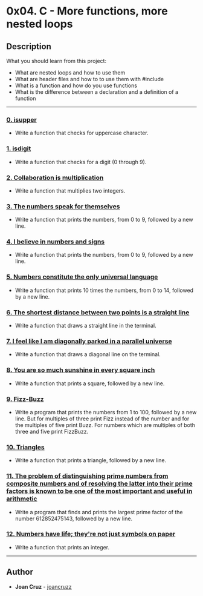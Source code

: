 # 0x04. C - More functions, more nested loops

## Description
What you should learn from this project:

* What are nested loops and how to use them
* What are header files and how to to use them with #include
* What is a function and how do you use functions
* What is the difference between a declaration and a definition of a function

---

### [0. isupper](./0-isupper.c)
* Write a function that checks for uppercase character.


### [1. isdigit](./1-isdigit.c)
* Write a function that checks for a digit (0 through 9).


### [2. Collaboration is multiplication](./2-mul.c)
* Write a function that multiplies two integers.

### [3. The numbers speak for themselves](./3-print_numbers.c)
* Write a function that prints the numbers, from 0 to 9, followed by a new line.


### [4. I believe in numbers and signs](./4-print_most_numbers.c)
* Write a function that prints the numbers, from 0 to 9, followed by a new line.


### [5. Numbers constitute the only universal language](./5-more_numbers.c)
* Write a function that prints 10 times the numbers, from 0 to 14, followed by a new line.


### [6. The shortest distance between two points is a straight line](./6-print_line.c)
* Write a function that draws a straight line in the terminal.

### [7. I feel like I am diagonally parked in a parallel universe](./7-print_diagonal.c)
* Write a function that draws a diagonal line on the terminal.

### [8. You are so much sunshine in every square inch](./8-print_square.c)
* Write a function that prints a square, followed by a new line.

### [9. Fizz-Buzz](./9-fizz_buzz.c)
* Write a program that prints the numbers from 1 to 100, followed by a new line. But for multiples of three print Fizz instead of the number and for the multiples of five print Buzz. For numbers which are multiples of both three and five print FizzBuzz.

### [10. Triangles](./10-print_triangle.c)
* Write a function that prints a triangle, followed by a new line.

### [11. The problem of distinguishing prime numbers from composite numbers and of resolving the latter into their prime factors is known to be one of the most important and useful in arithmetic ](./100-prime_factor.c)
* Write a program that finds and prints the largest prime factor of the number 612852475143, followed by a new line.

### [12. Numbers have life; they're not just symbols on paper](./101-print_number.c)
* Write a function that prints an integer.

---

## Author
* **Joan Cruz** - [joancruzz](https://github.com/joancruzz)
